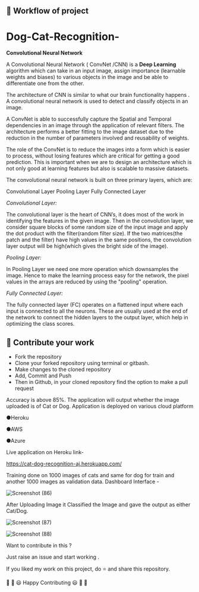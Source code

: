## 🧮 Workflow of project

# Dog-Cat-Recognition- 
**Convolutional Neural Network**

A Convolutional Neural Network ( ConvNet /CNN) is a **Deep Learning** algorithm which can take in an input image, assign importance (learnable weights and biases) to various objects in the image and be able to differentiate one from the other. 

The architecture of CNN is similar to what our brain functionality happens .
A convolutional neural network is used to detect and classify objects in an image.

A ConvNet is able to successfully capture the Spatial and Temporal dependencies in an image through the application of relevant filters. The architecture performs a better fitting to the image dataset due to the reduction in the number of parameters involved and reusability of weights.

The role of the ConvNet is to reduce the images into a form which is easier to process, without losing features which are critical for getting a good prediction. This is important when we are to design an architecture which is not only good at learning features but also is scalable to massive datasets.

The convolutional neural network is built on three primary layers, which are:

Convolutional Layer
Pooling Layer
Fully Connected Layer


*Convolutional Layer:*

The convolutional layer is the heart of CNN’s, it does most of the work in identifying the features in the given image. Then in the convolution layer, we consider square blocks of some random size of the input image and apply the dot product with the filter(random filter size). If the two matrices(the patch and the filter) have high values in the same positions, the convolution layer output will be high(which gives the bright side of the image).

*Pooling Layer:*

In Pooling Layer we need one more operation which downsamples the image. Hence to make the learning process easy for the network, the pixel values in the arrays are reduced by using the "pooling" operation. 


*Fully Connected Layer:*

The fully connected layer (FC) operates on a flattened input where each input is connected to all the neurons. These are usually used at the end of the network to connect the hidden layers to the output layer, which help in optimizing the class scores.


## 🧮 Contribute your work
- Fork the repository
- Clone your forked repository using terminal or gitbash.
- Make changes to the cloned repository
- Add, Commit and Push
- Then in Github, in your cloned repository find the option to make a pull request



Accuracy is above 85%.
The application will output whether the image uploaded is of Cat or Dog.
Application is deployed on various cloud platform

●Heroku

●AWS 

●Azure

Live application on Heroku link-

https://cat-dog-recognition-aj.herokuapp.com/

Training done on 1000 images of cats and same for dog for train and another 1000 images as validation data.
Dashboard Interface -

![Screenshot (86)](https://user-images.githubusercontent.com/90152799/178048515-71057665-9022-4862-9a55-3101dc9f3e05.png)


After Uploading Image it Classified the Image and gave the output as either Cat/Dog.



![Screenshot (87)](https://user-images.githubusercontent.com/90152799/178048637-93fe69e8-9c5d-4746-99ec-17ea1d792951.png)

![Screenshot (88)](https://user-images.githubusercontent.com/90152799/178048862-ec9ecb5f-4ad5-4159-966e-b3158a4e5983.png)



Want to contribute in this ?

Just raise an issue and start working .

If you liked my work on this project, do ⭐ and share this repository.

🎉 🎊 😃 Happy Contributing 😃 🎊 🎉

